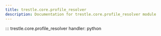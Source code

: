 ```yaml
---
title: trestle.core.profile_resolver
description: Documentation for trestle.core.profile_resolver module
---
```


::: trestle.core.profile_resolver
handler: python
